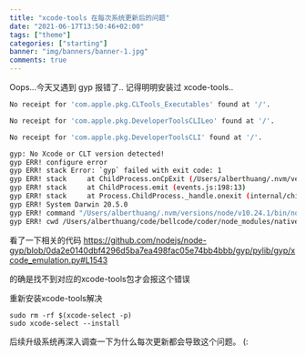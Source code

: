 ```yaml
---
title: "xcode-tools 在每次系统更新后的问题"
date: "2021-06-17T13:50:46+02:00"
tags: ["theme"]
categories: ["starting"]
banner: "img/banners/banner-1.jpg"
comments: true
---
```


Oops...今天又遇到 gyp 报错了.. 记得明明安装过 xcode-tools..

```bash
No receipt for 'com.apple.pkg.CLTools_Executables' found at '/'.

No receipt for 'com.apple.pkg.DeveloperToolsCLILeo' found at '/'.

No receipt for 'com.apple.pkg.DeveloperToolsCLI' found at '/'.

gyp: No Xcode or CLT version detected!
gyp ERR! configure error 
gyp ERR! stack Error: `gyp` failed with exit code: 1
gyp ERR! stack     at ChildProcess.onCpExit (/Users/alberthuang/.nvm/versions/node/v10.24.1/lib/node_modules/npm/node_modules/node-gyp/lib/configure.js:351:16)
gyp ERR! stack     at ChildProcess.emit (events.js:198:13)
gyp ERR! stack     at Process.ChildProcess._handle.onexit (internal/child_process.js:248:12)
gyp ERR! System Darwin 20.5.0
gyp ERR! command "/Users/alberthuang/.nvm/versions/node/v10.24.1/bin/node" "/Users/alberthuang/.nvm/versions/node/v10.24.1/lib/node_modules/npm/node_modules/node-gyp/bin/node-gyp.js" "rebuild"
gyp ERR! cwd /Users/alberthuang/code/bellcode/coder/node_modules/native-is-elevated
```


看了一下相关的代码 https://github.com/nodejs/node-gyp/blob/0da2e0140dbf4296d5ba7ea498fac05e74bb4bbb/gyp/pylib/gyp/xcode_emulation.py#L1543

的确是找不到对应的xcode-tools包才会报这个错误

重新安装xcode-tools解决
```
sudo rm -rf $(xcode-select -p)
sudo xcode-select --install
```

后续升级系统再深入调查一下为什么每次更新都会导致这个问题。 (: